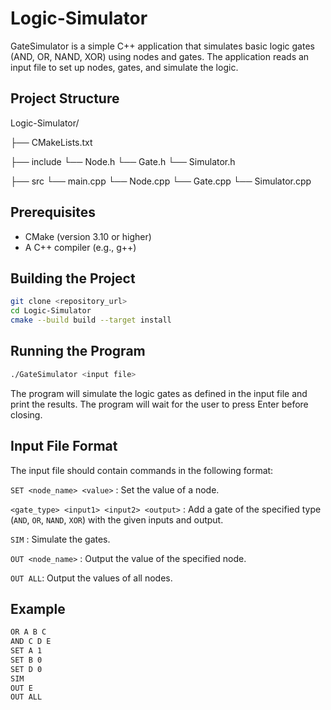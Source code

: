 # Logic-Simulator

GateSimulator is a simple C++ application that simulates basic logic gates (AND, OR, NAND, XOR) using nodes and gates. The application reads an input file to set up nodes, gates, and simulate the logic.

## Project Structure
Logic-Simulator/

├── CMakeLists.txt

├── include
   └── Node.h
   └── Gate.h
   └── Simulator.h

├── src
   └── main.cpp
   └── Node.cpp
   └── Gate.cpp
   └── Simulator.cpp

## Prerequisites

- CMake (version 3.10 or higher)
- A C++ compiler (e.g., g++)

## Building the Project
   ```sh
   git clone <repository_url>
   cd Logic-Simulator
   cmake --build build --target install
  ```
## Running the Program
```sh
./GateSimulator <input file>
```
The program will simulate the logic gates as defined in the input file and print the results. The program will wait for the user to press Enter before closing.

## Input File Format
The input file should contain commands in the following format:

`SET <node_name> <value>` : Set the value of a node.

`<gate_type> <input1> <input2> <output>` : Add a gate of the specified type (`AND`, `OR`, `NAND`, `XOR`) with the given inputs and output.

`SIM` : Simulate the gates.

`OUT <node_name>` : Output the value of the specified node.

`OUT ALL`: Output the values of all nodes.
## Example
```sh
OR A B C
AND C D E
SET A 1
SET B 0
SET D 0
SIM
OUT E
OUT ALL
```
